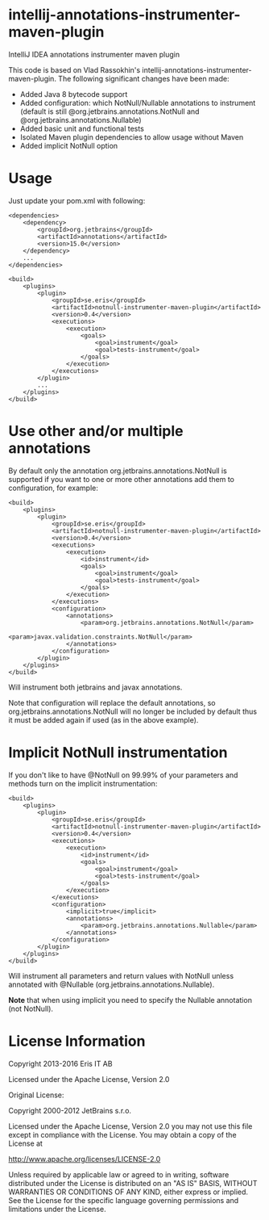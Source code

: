 intellij-annotations-instrumenter-maven-plugin
==============================================

IntelliJ IDEA annotations instrumenter maven plugin

This code is based on Vlad Rassokhin's intellij-annotations-instrumenter-maven-plugin. The following
significant changes have been made:
* Added Java 8 bytecode support
* Added configuration: which NotNull/Nullable annotations to instrument (default is still @org.jetbrains.annotations.NotNull and  @org.jetbrains.annotations.Nullable)
* Added basic unit and functional tests
* Isolated Maven plugin dependencies to allow usage without Maven
* Added implicit NotNull option

Usage
==============================================
Just update your pom.xml with following: 

    <dependencies>
        <dependency>
            <groupId>org.jetbrains</groupId>
            <artifactId>annotations</artifactId>
            <version>15.0</version>
        </dependency>
        ...
    </dependencies>

    <build>
        <plugins>
            <plugin>
                <groupId>se.eris</groupId>
                <artifactId>notnull-instrumenter-maven-plugin</artifactId>
                <version>0.4</version>
                <executions>
                    <execution>
                        <goals>
                            <goal>instrument</goal>
                            <goal>tests-instrument</goal>
                        </goals>
                    </execution>
                </executions>
            </plugin>
            ...
        </plugins>
    </build>

Use other and/or multiple annotations
==============================================
By default only the annotation org.jetbrains.annotations.NotNull is supported if you
want to one or more other annotations add them to configuration, for example:

    <build>
        <plugins>
            <plugin>
                <groupId>se.eris</groupId>
                <artifactId>notnull-instrumenter-maven-plugin</artifactId>
                <version>0.4</version>
                <executions>
                    <execution>
                        <id>instrument</id>
                        <goals>
                            <goal>instrument</goal>
                            <goal>tests-instrument</goal>
                        </goals>
                    </execution>
                </executions>
                <configuration>
                    <annotations>
                        <param>org.jetbrains.annotations.NotNull</param>
                        <param>javax.validation.constraints.NotNull</param>
                    </annotations>
                </configuration>
            </plugin>
        </plugins>
    </build>

Will instrument both jetbrains and javax annotations.

Note that configuration will replace the default annotations, so org.jetbrains.annotations.NotNull will
no longer be included by default thus it must be added again if used (as in the above example).


Implicit NotNull instrumentation
==============================================
If you don't like to have @NotNull on 99.99% of your parameters and methods turn on the implicit instrumentation:

    <build>
        <plugins>
            <plugin>
                <groupId>se.eris</groupId>
                <artifactId>notnull-instrumenter-maven-plugin</artifactId>
                <version>0.4</version>
                <executions>
                    <execution>
                        <id>instrument</id>
                        <goals>
                            <goal>instrument</goal>
                            <goal>tests-instrument</goal>
                        </goals>
                    </execution>
                </executions>
                <configuration>
                    <implicit>true</implicit>
                    <annotations>
                        <param>org.jetbrains.annotations.Nullable</param>
                    </annotations>
                </configuration>
            </plugin>
        </plugins>
    </build>

Will instrument all parameters and return values with NotNull unless annotated with @Nullable (org.jetbrains.annotations.Nullable). 

**Note** that when using implicit you need to specify the Nullable annotation (not NotNull).


License Information
==============================================
Copyright 2013-2016 Eris IT AB

Licensed under the Apache License, Version 2.0


Original License:

Copyright 2000-2012 JetBrains s.r.o.

Licensed under the Apache License, Version 2.0
you may not use this file except in compliance with the License.
You may obtain a copy of the License at

http://www.apache.org/licenses/LICENSE-2.0

Unless required by applicable law or agreed to in writing, software
distributed under the License is distributed on an "AS IS" BASIS,
WITHOUT WARRANTIES OR CONDITIONS OF ANY KIND, either express or implied.
See the License for the specific language governing permissions and
limitations under the License.
